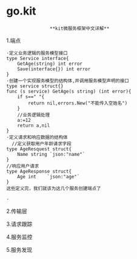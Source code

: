 # go.kit

 					**kit微服务框架中文详解**
1.端点
	

    ·定义业务逻辑的服务模型接口
    type Service interface{
    	GetAge(string) int error
    	Save(interface{}) int error
    }
	·创建一个实现服务模型的结构体,并调用服务模型声明的接口
	type service struct{}
	func (s service) GetAge(s string) (int error){
		if s==" "{
			return nil,errors.New("不能传入空姓名")
		} 
		//业务逻辑处理
		a:=12
		return a,nil
	}
	·定义请求和响应数据的结构体
	  //定义获取用户年龄请求字段
	type AgeResquest struct{
	    Name string `json:"name"`
	}
	//响应用户请求
    type AgeResponse struct{
        Age int    `json:"age"`
    }
    这些定义完，我们就该为这几个服务创建端点了

	·

2.传输层

3.请求跟踪

4.服务监控

5.服务发现